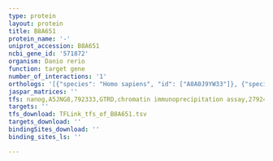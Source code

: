 ```yaml
---
type: protein
layout: protein
title: B8A651
protein_name: '-'
uniprot_accession: B8A651
ncbi_gene_id: '571872'
organism: Danio rerio
function: target gene
number_of_interactions: '1'
orthologs: '[{"species": "Homo sapiens", "id": ["A0A0J9YW33"]}, {"species": "Mus musculus", "id": ["<a href=\"/protein/q64704\">Q64704</a>"]}, {"species": "Saccharomyces cerevisiae", "id": ["<a href=\"/protein/p39926\">P39926</a>", "<a href=\"/protein/p32867\">P32867</a>"]}]'
jaspar_matrices: ''
tfs: nanog,A5JNG8,792333,GTRD,chromatin immunoprecipitation assay,27924024%5Buid%5D,No
targets: ''
tfs_download: TFLink_tfs_of_B8A651.tsv
targets_download: ''
bindingSites_download: ''
binding_sites_ls: ''

---
```

